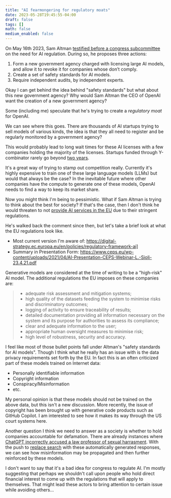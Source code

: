```yaml
---
title: "AI fearmongering for regulatory moats"
date: 2023-05-28T19:45:55-04:00
draft: false
tags: []
math: false
medium_enabled: false
---
```


On May 16th 2023, Sam Altman [testified before a congress subcommittee](https://www.washingtonpost.com/technology/2023/05/16/ai-congressional-hearing-chatgpt-sam-altman/) on the need for AI regulation. During so, he proposes three actions:

1. Form a new government agency charged with licensing large AI models, and allow it to revoke it for companies whose don’t comply.
2. Create a set of safety standards for AI models.
3. Require independent audits, by independent experts.

Okay I can get behind the idea behind "safety standards" but what about this new government agency? Why would Sam Altman the CEO of OpenAI want the creation of a new government agency? 

Some (including me) speculate that he's trying to create a *regulatory moat* for OpenAI. 

We can see where this goes. There are thousands of AI startups trying to sell models of various kinds, the idea is that they all need to register and be regularly monitored by a government agency? 

This would probably lead to long wait times for these AI licenses with a few companies holding the majority of the licenses. Startups funded through Y-combinator rarely go beyond [two years](https://ycuniverse.com/longevity-of-yc-startups-from-funding-through-acquisition/). 

It's a great way of trying to stamp out competition really. Currently it's highly expensive to train one of these large language models (LLMs) but would that always be the case? In the inevitable future where other companies have the compute to generate one of these models, OpenAI needs to find a way to keep its market share.

Now you might think I'm being to pessimistic. What if Sam Altman is trying to think about the best for society? If that's the case, then I don't think he would threaten to not [provide AI services in the EU](https://www.reuters.com/technology/openai-may-leave-eu-if-regulations-bite-ceo-2023-05-24/) due to their stringent regulations.

He's walked back the comment since then, but let's take a brief look at what the EU regulations look like. 

- Most current version I'm aware of: https://digital-strategy.ec.europa.eu/en/policies/regulatory-framework-ai]
- Summary in Presentation Form: https://www.ceps.eu/wp-content/uploads/2021/04/AI-Presentation-CEPS-Webinar-L.-Sioli-23.4.21.pdf

Generative models are considered at the time of writing to be a "high-risk" AI model. The additional regulations the EU imposes on these companies are:

>- adequate risk assessment and mitigation systems;
>- high quality of the datasets feeding the system to minimise risks and discriminatory outcomes;
>- logging of activity to ensure traceability of results;
>- detailed documentation providing all information necessary on the system and its purpose for authorities to assess its compliance;
>- clear and adequate information to the user;
>- appropriate human oversight measures to minimise risk;
>- high level of robustness, security and accuracy.

I feel like most of those bullet points fall under Altman's "safety standards for AI models". Though I think what he really has an issue with is the data privacy requirements set forth by the EU. In fact this is an often criticized part of these models trained on Internet data:

- Personally identifiable information
- Copyright information
- Conspiracy/Misinformation
- etc.

My personal opinion is that these models should not be trained on the above data, but this isn't a new discussion. More recently, the issue of copyright has been brought up with generative code products such as GitHub Copilot. I am interested to see how it makes its way through the US court systems here.

Another question I think we need to answer as a society is whether to hold companies accountable for defamation. There are already instances where [ChatGPT incorrectly accused a law professor of sexual harrasment](https://www.washingtonpost.com/technology/2023/04/05/chatgpt-lies/). With the push to [replace search](https://www.nytimes.com/2022/12/21/technology/ai-chatgpt-google-search.html) with these automatically generated responses, we can see how misinformation may be propagated and then further reinforced by these models.

I don't want to say that it's a bad idea for congress to regulate AI. I'm mostly suggesting that perhaps we shouldn't call upon people who hold direct financial interest to come up with the regulations that will apply to themselves. That might lead these actors to bring attention to certain issue while avoiding others...

